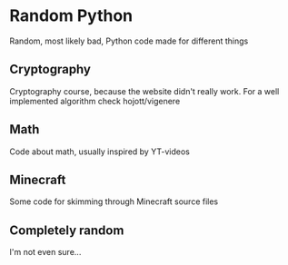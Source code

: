 # Random Python

Random, most likely bad, Python code made for different things

## Cryptography
Cryptography course, because the website didn't really work.
For a well implemented algorithm check hojott/vigenere

## Math
Code about math, usually inspired by YT-videos

## Minecraft
Some code for skimming through Minecraft source files

## Completely random
I'm not even sure...
